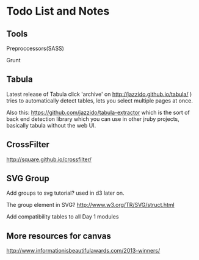 Todo List and Notes
===================

Tools 
-----
Preproccessors(SASS)

Grunt


Tabula
------
Latest release of Tabula click 'archive' on http://jazzido.github.io/tabula/ ) tries to automatically detect tables, lets you select multiple pages at once.

Also this: https://github.com/jazzido/tabula-extractor which is the sort of back end detection library which you can use in other jruby projects, basically tabula without the web UI.


CrossFilter
-----------

http://square.github.io/crossfilter/


SVG Group
---------

Add groups to svg tutorial? used in d3 later on.

The group element in SVG? http://www.w3.org/TR/SVG/struct.html

Add compatibility tables to all Day 1 modules


More resources for canvas
-------------------------

http://www.informationisbeautifulawards.com/2013-winners/
